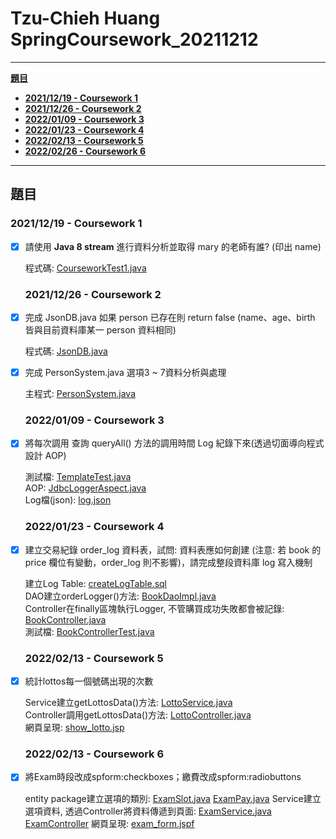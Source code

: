 # Tzu-Chieh Huang SpringCoursework_20211212

---

[**題目**](#題目)

- [**2021/12/19 - Coursework 1**](#20211219---coursework-1)
- [**2021/12/26 - Coursework 2**](#20211226---coursework-2)
- [**2022/01/09 - Coursework 3**](#20220109---coursework-3)
- [**2022/01/23 - Coursework 4**](#20220123---coursework-4)
- [**2022/02/13 - Coursework 5**](#20220213---coursework-5)
- [**2022/02/26 - Coursework 6**](#20220226---coursework-6)


---

## 題目

### 2021/12/19 - Coursework 1

- [x] 請使用 **Java 8 stream** 進行資料分析並取得 mary 的老師有誰? (印出 name)

  程式碼: [CourseworkTest1.java](https://github.com/BazziHuang/SpringCoursework_20211212/blob/main/src/test/java/pers/tzuchiehhuang/coursework/SpringCoreCoursework_20211212/coursework_1/CourseworkTest1.java)

  ### 2021/12/26 - Coursework 2

- [x] 完成 JsonDB.java 如果 person 已存在則 return false (name、age、birth 皆與目前資料庫某一 person 資料相同)

  程式碼: [JsonDB.java](https://github.com/BazziHuang/SpringCoursework_20211212/blob/main/src/main/java/pers/tzuchiehhuang/coursework/SpringCoreCoursework_20211212/coursework_2/database/JsonDB.java)

- [x] 完成 PersonSystem.java 選項3 ~ 7資料分析與處理

  主程式: [PersonSystem.java](https://github.com/BazziHuang/SpringCoursework_20211212/blob/main/src/main/java/pers/tzuchiehhuang/coursework/SpringCoreCoursework_20211212/coursework_2/PersonSystem.java)

  ### 2022/01/09 - Coursework 3

- [x] 將每次調用 查詢 queryAll() 方法的調用時間 Log 紀錄下來(透過切面導向程式設計 AOP)

  測試檔: [TemplateTest.java](https://github.com/BazziHuang/SpringCoursework_20211212/blob/main/src/test/java/pers/tzuchiehhuang/coursework/SpringCoreCoursework_20211212/coursework_3/jdbc/template/TemplateTest.java)  
  AOP: [JdbcLoggerAspect.java](https://github.com/BazziHuang/SpringCoursework_20211212/blob/main/src/main/java/pers/tzuchiehhuang/coursework/SpringCoreCoursework_20211212/coursework_3/jdbc/logger/JdbcLoggerAspect.java)  
  Log檔(json): [log.json](https://github.com/BazziHuang/SpringCoursework_20211212/blob/main/src/main/java/pers/tzuchiehhuang/coursework/SpringCoreCoursework_20211212/coursework_3/jdbc/logger/log.json)

  ### 2022/01/23 - Coursework 4

- [x] 建立交易紀錄 order_log 資料表，試問: 資料表應如何創建 (注意: 若 book 的 price 欄位有變動，order_log 則不影響)，請完成整段資料庫 log 寫入機制

  建立Log Table: [createLogTable.sql](https://github.com/BazziHuang/SpringCoursework_20211212/blob/main/src/main/java/pers/tzuchiehhuang/coursework/SpringCoreCoursework_20211212/coursework_4/tx/sql/createLogTable.sql)  
  DAO建立orderLogger()方法: [BookDaoImpl.java](https://github.com/BazziHuang/SpringCoursework_20211212/blob/main/src/main/java/pers/tzuchiehhuang/coursework/SpringCoreCoursework_20211212/coursework_4/tx/dao/BookDaoImpl.java)  
  Controller在finally區塊執行Logger, 不管購買成功失敗都會被記錄: [BookController.java](https://github.com/BazziHuang/SpringCoursework_20211212/blob/main/src/main/java/pers/tzuchiehhuang/coursework/SpringCoreCoursework_20211212/coursework_4/tx/controller/BookController.java)  
  測試檔: [BookControllerTest.java](https://github.com/BazziHuang/SpringCoursework_20211212/blob/main/src/test/java/pers/tzuchiehhuang/coursework/SpringCoreCoursework_20211212/coursework_4/tx/controller/BookControllerTest.java)

  ### 2022/02/13 - Coursework 5

- [x] 統計lottos每一個號碼出現的次數

  Service建立getLottosData()方法: [LottoService.java](https://github.com/BazziHuang/SpringCoursework_20211212/blob/main/src/main/java/pers/tzuchiehhuang/coursework/SpringmvcCoursework_20220213/coursework_5/case02/service/LottoService.java)  
  Controller調用getLottosData()方法: [LottoController.java](https://github.com/BazziHuang/SpringCoursework_20211212/blob/main/src/main/java/pers/tzuchiehhuang/coursework/SpringmvcCoursework_20220213/coursework_5/case02/controller/LottoController.java)  
  網頁呈現: [show_lotto.jsp](https://github.com/BazziHuang/SpringCoursework_20211212/blob/main/src/main/webapp/WEB-INF/views/case02/show_lotto.jsp)  

  ### 2022/02/13 - Coursework 6

- [x] 將Exam時段改成spform:checkboxes；繳費改成spform:radiobuttons

  entity package建立選項的類別: 
    [ExamSlot.java]()
    [ExamPay.java]()
  Service建立選項資料, 透過Controller將資料傳遞到頁面: 
    [ExamService.java]()
    [ExamController]()
  網頁呈現: 
    [exam_form.jspf]()



